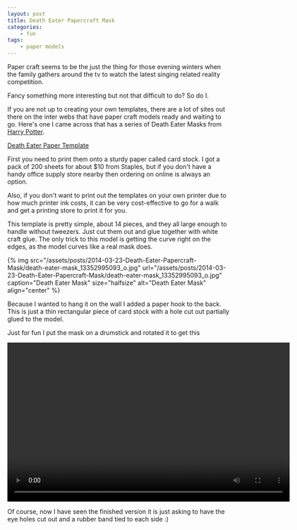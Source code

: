 ```yaml
---
layout: post
title: Death Eater Papercraft Mask
categories:
    - fun
tags:
    - paper models
---
```


Paper craft seems to be the just the thing for those evening winters when the family gathers around the tv to watch the latest singing related reality competition.

Fancy something more interesting but not that difficult to do? So do I.

If you are not up to creating your own templates, there are a lot of sites out there on the inter webs that have paper craft models ready and waiting to go. Here's one I came across that has a series of Death Eater Masks from [Harry Potter](http://www.harrypotterwizardscollection.com).

[Death Eater Paper Template](http://tektonten.blogspot.ca/2009/09/harry-potter-papercraft-death-eater.html)

First you need to print them onto a sturdy paper called card stock. I got a pack of 200 sheets for about $10 from Staples, but if you don't have a handy office supply store nearby then ordering on online is always an option.

Also, if you don't want to print out the templates on your own printer due to how much printer ink costs, it can be very cost-effective to go for a walk and get a printing store to print it for you.

This template is pretty simple, about 14 pieces, and they all large enough to handle without tweezers. Just cut them out and glue together with white craft glue. The only trick to this model is getting the curve right on the edges, as the model curves like a real mask does.

{% img src="/assets/posts/2014-03-23-Death-Eater-Papercraft-Mask/death-eater-mask_13352995093_o.jpg" url="/assets/posts/2014-03-23-Death-Eater-Papercraft-Mask/death-eater-mask_13352995093_o.jpg" caption="Death Eater Mask" size="halfsize" alt="Death Eater Mask" align="center" %}

Because I wanted to hang it on the wall I added a paper hook to the back. This is just a thin rectangular piece of card stock with a hole cut out partially glued to the model.

Just for fun I put the mask on a drumstick and rotated it to get this

<video width="640" height="360" controls>
  <source src="/assets/posts/2014-03-23-Death-Eater-Papercraft-Mask/deatheatermask_13351737853.mp4" type="video/mp4">
  Your browser does not support the video tag.
</video>

Of course, now I have seen the finished version it is just asking to have the eye holes cut out and a rubber band tied to each side :)